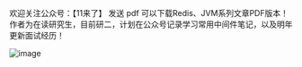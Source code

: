 欢迎关注公众号：【11来了】 
发送 pdf 可以下载Redis、JVM系列文章PDF版本！
作者为在读研究生，目前研二，计划在公众号记录学习常用中间件笔记，以及明年更新面试经历！

![image](https://github.com/1020325258/1020325258/assets/117968678/c031ab6b-144b-49f4-857b-79123666ddaa#pic_center)
